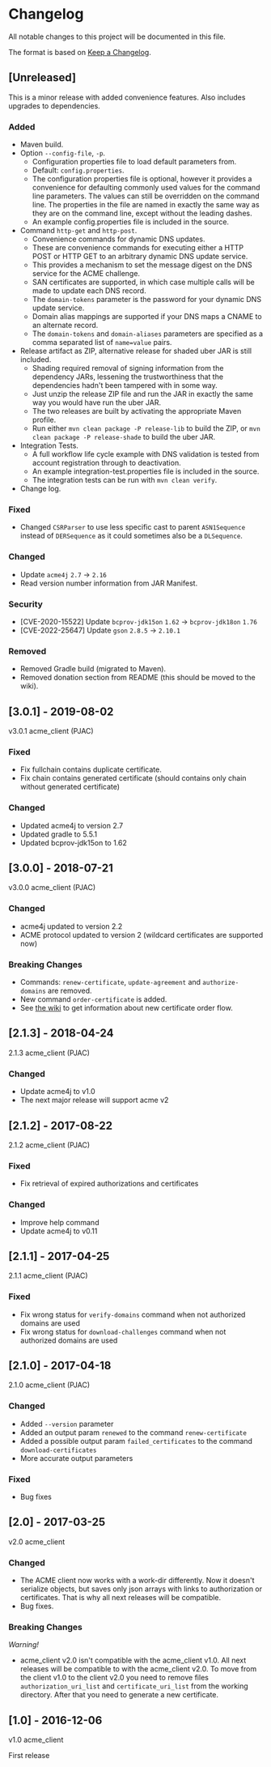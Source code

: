 # Changelog

All notable changes to this project will be documented in this file.

The format is based on [Keep a Changelog](https://keepachangelog.com/en/1.0.0/).

## [Unreleased]

This is a minor release with added convenience features. Also includes upgrades to dependencies.

### Added

 * Maven build.
 * Option `--config-file`, `-p`.
    - Configuration properties file to load default parameters from.
    - Default: `config.properties`.
    - The configuration properties file is optional, however it provides a convenience for defaulting commonly used values for the command line parameters. The values can still be overridden on the command line. The properties in the file are named in exactly the same way as they are on the command line, except without the leading dashes.
    - An example config.properties file is included in the source.
 * Command `http-get` and `http-post`. 
    - Convenience commands for dynamic DNS updates.
    - These are convenience commands for executing either a HTTP POST or HTTP GET to an arbitrary dynamic DNS update service. 
    - This provides a mechanism to set the message digest on the DNS service for the ACME challenge. 
    - SAN certificates are supported, in which case multiple calls will be made to update each DNS record. 
    - The `domain-tokens` parameter is the password for your dynamic DNS update service. 
    - Domain alias mappings are supported if your DNS maps a CNAME to an alternate record.
    - The `domain-tokens` and `domain-aliases` parameters are specified as a comma separated list of `name=value` pairs.
 * Release artifact as ZIP, alternative release for shaded uber JAR is still included.
    - Shading required removal of signing information from the dependency JARs, lessening the trustworthiness that the dependencies hadn't been tampered with in some way.
    - Just unzip the release ZIP file and run the JAR in exactly the same way you would have run the uber JAR.
    - The two releases are built by activating the appropriate Maven profile.
    - Run either `mvn clean package -P release-lib` to build the ZIP, or `mvn clean package -P release-shade` to build the uber JAR.
 * Integration Tests. 
    - A full workflow life cycle example with DNS validation is tested from account registration through to deactivation.
    - An example integration-test.properties file is included in the source.
    - The integration tests can be run with `mvn clean verify`.
 * Change log.

### Fixed

 * Changed `CSRParser`  to use less specific cast to parent `ASN1Sequence` instead of `DERSequence` as it could sometimes also be a `DLSequence`.

### Changed

 * Update `acme4j` `2.7` -> `2.16`
 * Read version number information from JAR Manifest.

### Security

 * [CVE-2020-15522] Update `bcprov-jdk15on` `1.62` -> `bcprov-jdk18on` `1.76`
 * [CVE-2022-25647] Update `gson` `2.8.5`   -> `2.10.1`

### Removed

 * Removed Gradle build (migrated to Maven).
 * Removed donation section from README (this should be moved to the wiki).

## [3.0.1] - 2019-08-02

v3.0.1 acme_client (PJAC)

### Fixed

 * Fix fullchain contains duplicate certificate.
 * Fix chain contains generated certificate (should contains only chain without generated certificate)

### Changed

 * Updated acme4j to version 2.7
 * Updated gradle to 5.5.1
 * Updated bcprov-jdk15on to 1.62

## [3.0.0] - 2018-07-21

v3.0.0 acme_client (PJAC)

### Changed

 * acme4j updated to version 2.2
 * ACME protocol updated to version 2 (wildcard certificates are supported now)

### Breaking Changes

 * Commands: `renew-certificate`, `update-agreement` and `authorize-domains` are removed.
 * New command `order-certificate` is added.
 * See [the wiki](https://github.com/porunov/acme_client/wiki) to get information about new certificate order flow.

## [2.1.3] - 2018-04-24

2.1.3 acme_client (PJAC)

### Changed

 * Update acme4j to v1.0
 * The next major release will support acme v2

## [2.1.2] - 2017-08-22

2.1.2 acme_client (PJAC)

### Fixed

 * Fix retrieval of expired authorizations and certificates

### Changed

 * Improve help command
 * Update acme4j to v0.11

## [2.1.1] - 2017-04-25

2.1.1 acme_client (PJAC)

### Fixed

 * Fix wrong status for `verify-domains` command when not authorized domains are used
 * Fix wrong status for `download-challenges` command when not authorized domains are used

## [2.1.0] - 2017-04-18

2.1.0 acme_client (PJAC)

### Changed

 * Added `--version` parameter
 * Added an output param `renewed` to the command `renew-certificate`
 * Added a possible output param `failed_certificates` to the command `download-certificates`
 * More accurate output parameters
 
### Fixed

 * Bug fixes

## [2.0] - 2017-03-25

v2.0 acme_client

### Changed

 * The ACME client now works with a work-dir differently. Now it doesn't serialize objects, but saves only json arrays with links to authorization or certificates. That is why all next releases will be compatible.
 * Bug fixes.
 
### Breaking Changes
_Warning!_
 * acme_client v2.0 isn't compatible with the acme_client v1.0. All next releases will be compatible to with the acme_client v2.0.
To move from the client v1.0 to the client v2.0 you need to remove files `authorization_uri_list` and `certificate_uri_list` from the working directory. After that you need to generate a new certificate.

## [1.0] - 2016-12-06

v1.0 acme_client

First release



